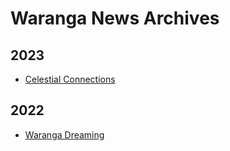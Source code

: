 # Waranga News Archives

## 2023

* [Celestial Connections](/immigration/2023)

## 2022

* [Waranga Dreaming](/firstpeoples/2022)
